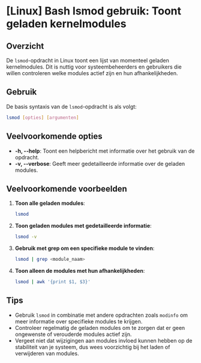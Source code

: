 # [Linux] Bash lsmod gebruik: Toont geladen kernelmodules

## Overzicht
De `lsmod`-opdracht in Linux toont een lijst van momenteel geladen kernelmodules. Dit is nuttig voor systeembeheerders en gebruikers die willen controleren welke modules actief zijn en hun afhankelijkheden.

## Gebruik
De basis syntaxis van de `lsmod`-opdracht is als volgt:

```bash
lsmod [opties] [argumenten]
```

## Veelvoorkomende opties
- **-h, --help**: Toont een helpbericht met informatie over het gebruik van de opdracht.
- **-v, --verbose**: Geeft meer gedetailleerde informatie over de geladen modules.

## Veelvoorkomende voorbeelden

1. **Toon alle geladen modules**:
   ```bash
   lsmod
   ```

2. **Toon geladen modules met gedetailleerde informatie**:
   ```bash
   lsmod -v
   ```

3. **Gebruik met grep om een specifieke module te vinden**:
   ```bash
   lsmod | grep <module_naam>
   ```

4. **Toon alleen de modules met hun afhankelijkheden**:
   ```bash
   lsmod | awk '{print $1, $3}'
   ```

## Tips
- Gebruik `lsmod` in combinatie met andere opdrachten zoals `modinfo` om meer informatie over specifieke modules te krijgen.
- Controleer regelmatig de geladen modules om te zorgen dat er geen ongewenste of verouderde modules actief zijn.
- Vergeet niet dat wijzigingen aan modules invloed kunnen hebben op de stabiliteit van je systeem, dus wees voorzichtig bij het laden of verwijderen van modules.